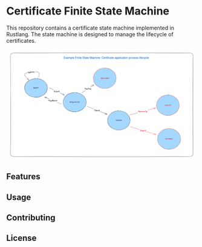 # Certificate Finite State Machine

This repository contains a certificate state machine implemented in Rustlang. The state machine is designed to manage the lifecycle of certificates.

![Certificate State Machine](/img/FSM.png)

## Features

## Usage

## Contributing

## License
